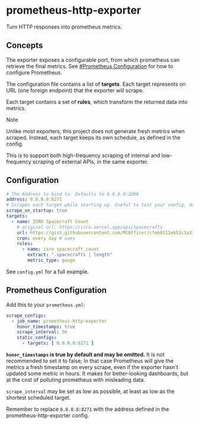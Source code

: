 # prometheus-http-exporter

Turn HTTP responses into prometheus metrics.

## Concepts

The exporter exposes a configurable port, from which prometheus can retrieve the final metrics.
See [#Prometheus Configuration](#Prometheus-Configuration) for how to configure Prometheus.

The configuration file contains a list of **targets**.
Each target represents on URL (one foreign endpoint) that the exporter will scrape.

Each target contains a set of **rules**, which transform the returned data into metrics.

> [!NOTE]
> Unlike most exporters, this project does not generate fresh metrics when scraped.
> Instead, each target keeps its own schedule, as defined in the config.
>
> This is to support both high-frequency scraping of internal and low-frequency scraping of external APIs,
> in the same exporter.

## Configuration

```yaml
# The Address to bind to. Defaults to 0.0.0.0:3000
address: 0.0.0.0:8271
# Scrapes each target while starting up. Useful to test your config, don't use in production.
scrape_on_startup: true
targets:
  - name: ISRO Spacecraft Count
    # original url: https://isro.vercel.app/api/spacecrafts
    url: https://gist.githubusercontent.com/MCOfficer/cfeb0111e652c1a332c861dcae68c024/raw/isro-spacecrafts.json
    cron: every day # uses
    rules:
      - name: isro_spacecraft_count
        extract: ".spacecrafts | length"
        metric_type: gauge
```
See `config.yml` for a full example.


## Prometheus Configuration

Add this to your `prometheus.yml`:

```yaml
scrape_configs:
  - job_name: prometheus-http-exporter
    honor_timestamps: true
    scrape_interval: 5m
    static_configs:
      - targets: [ 0.0.0.0:8271 ]
```

**`honor_timestamps` is true by default and may be omitted.** It is not recommended to set it to false;
In that case Prometheus will give the metrics a fresh timestamp on every scrape,
even if the exporter hasn't updated some metric in hours.
It makes for better-looking dashboards, but at the cost of polluting prometheus with misleading data.

`scrape_interval` may be set as low as possible, at least as low as the shortest scheduled target.

Remember to replace `0.0.0.0:8271` with the address defined in the prometheus-http-exporter config.
